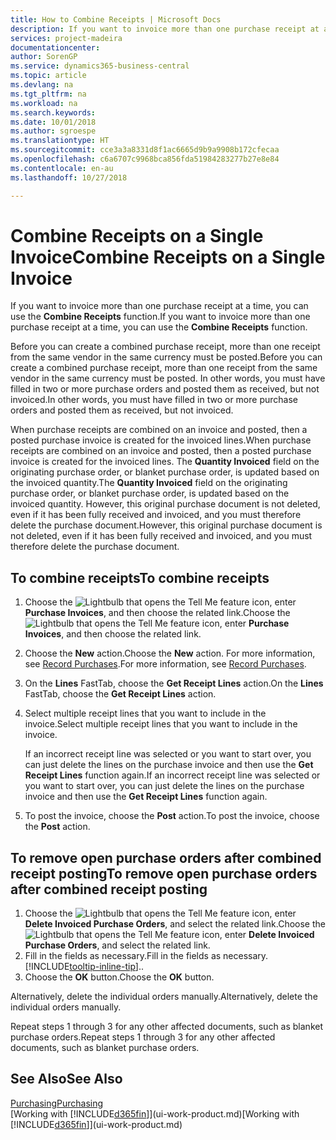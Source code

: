 ```yaml
---
title: How to Combine Receipts | Microsoft Docs
description: If you want to invoice more than one purchase receipt at a time, you can use the Combine Receipts function.
services: project-madeira
documentationcenter: 
author: SorenGP
ms.service: dynamics365-business-central
ms.topic: article
ms.devlang: na
ms.tgt_pltfrm: na
ms.workload: na
ms.search.keywords: 
ms.date: 10/01/2018
ms.author: sgroespe
ms.translationtype: HT
ms.sourcegitcommit: cce3a3a8331d8f1ac6665d9b9a9908b172cfecaa
ms.openlocfilehash: c6a6707c9968bca856fda51984283277b27e8e84
ms.contentlocale: en-au
ms.lasthandoff: 10/27/2018

---
```

# <a name="combine-receipts-on-a-single-invoice"></a><span data-ttu-id="85fc0-103">Combine Receipts on a Single Invoice</span><span class="sxs-lookup"><span data-stu-id="85fc0-103">Combine Receipts on a Single Invoice</span></span>
<span data-ttu-id="85fc0-104">If you want to invoice more than one purchase receipt at a time, you can use the **Combine Receipts** function.</span><span class="sxs-lookup"><span data-stu-id="85fc0-104">If you want to invoice more than one purchase receipt at a time, you can use the **Combine Receipts** function.</span></span>  

<span data-ttu-id="85fc0-105">Before you can create a combined purchase receipt, more than one receipt from the same vendor in the same currency must be posted.</span><span class="sxs-lookup"><span data-stu-id="85fc0-105">Before you can create a combined purchase receipt, more than one receipt from the same vendor in the same currency must be posted.</span></span> <span data-ttu-id="85fc0-106">In other words, you must have filled in two or more purchase orders and posted them as received, but not invoiced.</span><span class="sxs-lookup"><span data-stu-id="85fc0-106">In other words, you must have filled in two or more purchase orders and posted them as received, but not invoiced.</span></span>  

<span data-ttu-id="85fc0-107">When purchase receipts are combined on an invoice and posted, then a posted purchase invoice is created for the invoiced lines.</span><span class="sxs-lookup"><span data-stu-id="85fc0-107">When purchase receipts are combined on an invoice and posted, then a posted purchase invoice is created for the invoiced lines.</span></span> <span data-ttu-id="85fc0-108">The **Quantity Invoiced** field on the originating purchase order, or blanket purchase order, is updated based on the invoiced quantity.</span><span class="sxs-lookup"><span data-stu-id="85fc0-108">The **Quantity Invoiced** field on the originating purchase order, or blanket purchase order, is updated based on the invoiced quantity.</span></span> <span data-ttu-id="85fc0-109">However, this original purchase document is not deleted, even if it has been fully received and invoiced, and you must therefore delete the purchase document.</span><span class="sxs-lookup"><span data-stu-id="85fc0-109">However, this original purchase document is not deleted, even if it has been fully received and invoiced, and you must therefore delete the purchase document.</span></span>  

## <a name="to-combine-receipts"></a><span data-ttu-id="85fc0-110">To combine receipts</span><span class="sxs-lookup"><span data-stu-id="85fc0-110">To combine receipts</span></span>  
1. <span data-ttu-id="85fc0-111">Choose the ![Lightbulb that opens the Tell Me feature](media/ui-search/search_small.png "Tell me what you want to do") icon, enter **Purchase Invoices**, and then choose the related link.</span><span class="sxs-lookup"><span data-stu-id="85fc0-111">Choose the ![Lightbulb that opens the Tell Me feature](media/ui-search/search_small.png "Tell me what you want to do") icon, enter **Purchase Invoices**, and then choose the related link.</span></span>  
2. <span data-ttu-id="85fc0-112">Choose the **New** action.</span><span class="sxs-lookup"><span data-stu-id="85fc0-112">Choose the **New** action.</span></span> <span data-ttu-id="85fc0-113">For more information, see [Record Purchases](purchasing-how-record-purchases.md).</span><span class="sxs-lookup"><span data-stu-id="85fc0-113">For more information, see [Record Purchases](purchasing-how-record-purchases.md).</span></span>  
3. <span data-ttu-id="85fc0-114">On the **Lines** FastTab, choose the **Get Receipt Lines** action.</span><span class="sxs-lookup"><span data-stu-id="85fc0-114">On the **Lines** FastTab, choose the **Get Receipt Lines** action.</span></span>  
4. <span data-ttu-id="85fc0-115">Select multiple receipt lines that you want to include in the invoice.</span><span class="sxs-lookup"><span data-stu-id="85fc0-115">Select multiple receipt lines that you want to include in the invoice.</span></span>  

    <span data-ttu-id="85fc0-116">If an incorrect receipt line was selected or you want to start over, you can just delete the lines on the purchase invoice and then use the **Get Receipt Lines** function again.</span><span class="sxs-lookup"><span data-stu-id="85fc0-116">If an incorrect receipt line was selected or you want to start over, you can just delete the lines on the purchase invoice and then use the **Get Receipt Lines** function again.</span></span>  
5. <span data-ttu-id="85fc0-117">To post the invoice, choose the **Post** action.</span><span class="sxs-lookup"><span data-stu-id="85fc0-117">To post the invoice, choose the **Post** action.</span></span>  

## <a name="to-remove-open-purchase-orders-after-combined-receipt-posting"></a><span data-ttu-id="85fc0-118">To remove open purchase orders after combined receipt posting</span><span class="sxs-lookup"><span data-stu-id="85fc0-118">To remove open purchase orders after combined receipt posting</span></span>  
1. <span data-ttu-id="85fc0-119">Choose the ![Lightbulb that opens the Tell Me feature](media/ui-search/search_small.png "Tell me what you want to do") icon, enter **Delete Invoiced Purchase Orders**, and select the related link.</span><span class="sxs-lookup"><span data-stu-id="85fc0-119">Choose the ![Lightbulb that opens the Tell Me feature](media/ui-search/search_small.png "Tell me what you want to do") icon, enter **Delete Invoiced Purchase Orders**, and select the related link.</span></span>  
2. <span data-ttu-id="85fc0-120">Fill in the fields as necessary.</span><span class="sxs-lookup"><span data-stu-id="85fc0-120">Fill in the fields as necessary.</span></span> [!INCLUDE[tooltip-inline-tip](includes/tooltip-inline-tip_md.md)]<span data-ttu-id="85fc0-121">.</span><span class="sxs-lookup"><span data-stu-id="85fc0-121">.</span></span>
3. <span data-ttu-id="85fc0-122">Choose the **OK** button.</span><span class="sxs-lookup"><span data-stu-id="85fc0-122">Choose the **OK** button.</span></span>  

<span data-ttu-id="85fc0-123">Alternatively, delete the individual orders manually.</span><span class="sxs-lookup"><span data-stu-id="85fc0-123">Alternatively, delete the individual orders manually.</span></span>

<span data-ttu-id="85fc0-124">Repeat steps 1 through 3 for any other affected documents, such as blanket purchase orders.</span><span class="sxs-lookup"><span data-stu-id="85fc0-124">Repeat steps 1 through 3 for any other affected documents, such as blanket purchase orders.</span></span>

## <a name="see-also"></a><span data-ttu-id="85fc0-125">See Also</span><span class="sxs-lookup"><span data-stu-id="85fc0-125">See Also</span></span>  
[<span data-ttu-id="85fc0-126">Purchasing</span><span class="sxs-lookup"><span data-stu-id="85fc0-126">Purchasing</span></span>](purchasing-manage-purchasing.md)  
<span data-ttu-id="85fc0-127">[Working with [!INCLUDE[d365fin](includes/d365fin_md.md)]](ui-work-product.md)</span><span class="sxs-lookup"><span data-stu-id="85fc0-127">[Working with [!INCLUDE[d365fin](includes/d365fin_md.md)]](ui-work-product.md)</span></span>

